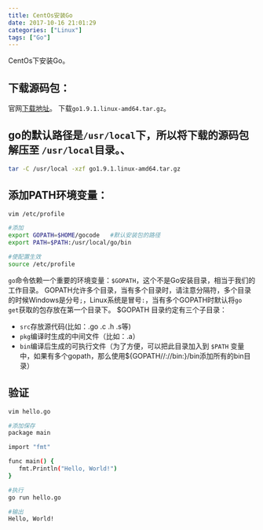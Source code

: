 ```yaml
---
title: CentOs安装Go
date: 2017-10-16 21:01:29
categories: ["Linux"]
tags: ["Go"]
---
```


CentOs下安装Go。

<!-- more -->

## 下载源码包：
官网[下载地址](https://golang.org/dl/)。
下载`go1.9.1.linux-amd64.tar.gz`。
## go的默认路径是`/usr/local`下，所以将下载的源码包解压至 `/usr/local`目录。、
``` bash
tar -C /usr/local -xzf go1.9.1.linux-amd64.tar.gz
```
## 添加PATH环境变量：
``` bash
vim /etc/profile

#添加
export GOPATH=$HOME/gocode   #默认安装包的路径
export PATH=$PATH:/usr/local/go/bin

#使配置生效
source /etc/profile
```
`go`命令依赖一个重要的环境变量：`$GOPATH`，这个不是Go安装目录，相当于我们的工作目录。
GOPATH允许多个目录，当有多个目录时，请注意分隔符，多个目录的时候Windows是分号`;`，Linux系统是冒号`:`，当有多个GOPATH时默认将`go get`获取的包存放在第一个目录下。
$GOPATH 目录约定有三个子目录：
- `src`存放源代码(比如：.go .c .h .s等)
- `pkg`编译时生成的中间文件（比如：.a）
- `bin`编译后生成的可执行文件（为了方便，可以把此目录加入到 `$PATH` 变量中，如果有多个gopath，那么使用${GOPATH//://bin:}/bin添加所有的bin目录）

## 验证
``` bash
vim hello.go

#添加保存
package main

import "fmt"

func main() {
   fmt.Println("Hello, World!")
}

#执行
go run hello.go

#输出
Hello, World!
```